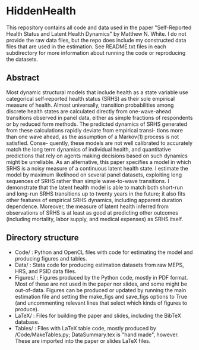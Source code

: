 # HiddenHealth
This repository contains all code and data used in the paper "Self-Reported Health Status and Latent
Health Dynamics" by Matthew N. White.  I do not provide the raw data files, but the repo does include
my constructed data files that are used in the estimation.  See README.txt files in each subdirectory
for more information about running the code or reproducing the datasets.

## Abstract
Most dynamic structural models that include health as a state variable use categorical self-reported
health status (SRHS) as their sole empirical measure of health. Almost universally, transition
probabilities among discrete health states are calculated directly from one-wave-ahead transitions
observed in panel data, either as simple fractions of respondents or by reduced form methods.  The
predicted dynamics of SRHS generated from these calculations rapidly deviate from empirical transi-
tions more than one wave ahead, as the assumption of a Markov(1) process is not satisfied.  Conse-
quently, these models are not well calibrated to accurately match the long term dynamics of individual
health, and quantitative predictions that rely on agents making decisions based on such dynamics might
be unreliable.  As an alternative, this paper specifies a model in which SRHS is a noisy measure of a
continuous latent health state. I estimate the model by maximum likelihood on several panel datasets,
exploiting long sequences of SRHS rather than simple wave-to-wave transitions.  I demonstrate that the
latent health model is able to match both short-run and long-run SRHS transitions up to twenty years
in the future; it also fits other features of empirical SRHS dynamics, including apparent duration
dependence. Moreover, the measure of latent health inferred from observations of SRHS is at least as
good at predicting other outcomes (including mortality, labor supply, and medical expenses) as SRHS
itself.

## Directory structure

- Code/ : Python and OpenCL files with code for estimating the model and producing figures and tables.
- Data/ : Stata code for producing estimation datasets from raw MEPS, HRS, and PSID data files.
- Figures/ : Figures produced by the Python code, mostly in PDF format.  Most of these are not used in
    the paper nor slides, and some might be out-of-data.  Figures can be produced or updated by running
    the main estimation file and setting the make_figs and save_figs options to True (and uncommenting
    relevant lines that select which kinds of figures to produce).
- LaTeX/ : Files for building the paper and slides, including the BibTeX database.
- Tables/ : Files with LaTeX table code, mostly produced by /Code/MakeTables.py; DataSummary.tex is
    "hand made", however.  These are imported into the paper or slides LaTeX files.